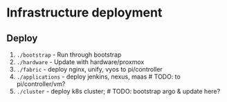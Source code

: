 # Infrastructure deployment

## Deploy

1. `./bootstrap` - Run through bootstrap
1. `./hardware` - Update with hardware/proxmox
1. `./fabric` - deploy nginx, unify, vyos to pi/controller
1. `./applications` - deploy jenkins, nexus, maas # TODO: to pi/controller/vm?
1. `./cluster` - deploy k8s cluster; # TODO: bootstrap argo & update here?
